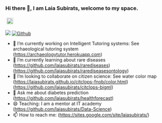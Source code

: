 ### Hi there 👋, I am Laia Subirats, welcome to my space.

<p align="center">
 
[<img src="https://camo.githubusercontent.com/4c9d3a470a8bfacf43029b7a8566b0f480233e7e7276b0206d73738133099a62/68747470733a2f2f696d672e736869656c64732e696f2f62616467652f2d4c696e6b6564496e2d626c75653f7374796c653d666c6174266c6f676f3d4c696e6b6564696e266c6f676f436f6c6f723d7768697465266c696e6b3d68747470733a2f2f7777772e6c696e6b6564696e2e636f6d2f696e2f64696e68616e687468692f" alt="LinkedIn" height="20" style="vertical-align:top; margin:4px">](https://www.linkedin.com/in/laiasubirats/)
</p>

![](https://visitor-badge.laobi.icu/badge?page_id=laiasubirats.laiasubirats)
[![Github](https://img.shields.io/github/followers/laiasubirats?label=Follow&style=social)](https://github.com/laiasubirats)

<!--
**laiasubirats/laiasubirats** is a ✨ _special_ ✨ repository because its `README.md` (this file) appears on your GitHub profile.

Here are some ideas to get you started:
-->
- 🔭 I’m currently working on Intelligent Tutoring systems: See archaeological tutoring system (https://archaeologytutor.herokuapp.com)
- 🌱 I’m currently learning about rare diseases (https://github.com/laiasubirats/rarediseases) (https://github.com/laiasubirats/rarediseasesontology)
- 👯 I’m looking to collaborate on citizen science: See water color map (https://laiasubirats.github.io/citclops-fnob/color.html) (https://github.com/laiasubirats/citclops-bigml)
- 💬 Ask me about diabetes prediction (https://github.com/laiasubirats/healthforecast)
- 😄 Teaching: I am a mentor at IT academy (https://github.com/laiasubirats/Data-Science)
- 📫 How to reach me: (https://sites.google.com/site/laiasubirats/)



